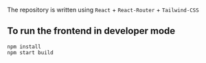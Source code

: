 The repository is written using `React` + `React-Router` + `Tailwind-CSS`

## To run the frontend in developer mode
```
npm install
npm start build
```
